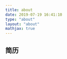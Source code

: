 ```yaml
---
title: about
date: 2019-07-19 16:41:10
type: "about"
layout: "about"
mathjax: true
---
```


## 简历
<!-- ## CV
[中文版](/medias/files/cv-zh.pdf)
[English Version](/medias/files/cv-en.pdf)

## 教育背景
* <b>硕士 华东师范大学 计算机科学与技术</b>
2018/06 - 至今
 *均分：91.5/100*
* <b>本科 华东师范大学 计算机科学与技术</b>
2014/09 - 2018/06
 *排名：1/110*

## 研究方向
主要研究**成分句法分析、依存句法分析、机器翻译**等方向，
对**序列标注、语言模型、实体关系抽取、迁移学习**等方向也感兴趣。

## 实习经历
* <b>字节跳动AI Lab NLP算法工程师</b>
2020/05 - 至今
主要研究机器翻译模型的压缩与加速。
利用参数共享、词向量分解、量化、蒸馏等模型压缩技术，减小模型的体积，最终部署到移动端上。
最终实现模型体积压缩20倍，同时效果基本无损。

## 学术成果
* **A Span-based Linearization for Constituent Trees**
 *Yang Wei, Yuanbin Wu and Man Lan*， **ACL 2020**
提出了一种成分句法树的序列化表示方法。
基于该表示方法，模型的解码复杂度从O(n^3)降低到了O(n log n)，
实际解码速度从30句/秒提高到了150句/秒，
同时效果没有任何损失。

## 获奖情况
### 2020
* <b>国家奖学金（硕士）</b>
研二学年

### 2017
* <b>金牌</b>
ACM-ICPC全国邀请赛（陕西）
* <b>团体一等奖</b>
中国高校计算机大赛-团体程序设计天梯赛
* <b>高校一等奖</b>
中国高校计算机大赛-团体程序设计天梯赛
* <b>特等奖学金</b>
大三学年

### 2016
* <b>银牌</b>
ACM-ICPC亚洲区域赛（青岛）
* <b>铜牌</b>
ACM-CCPC总决赛（宁波）
* <b>铜牌</b>
ACM-CCPC（杭州）
* <b>一等奖学金</b>
大二学年

### 2015
* <b>铜牌</b>
ACM-ICPC亚洲区域赛（上海）
* <b>铜牌</b>
ACM-ICPC上海大都会赛
* <b>国家奖学金</b>
大一学年

## 联系方式
* <b>电子邮箱</b>
godweiyang@gmail.com
792321264@qq.com
* <b>地址</b>
上海市普陀区中山北路3663号理科大楼B906，邮编200062
* <b>微信</b>
godweiyang
* <b>QQ 技术交流群</b>
864832264

![](/medias/contact.jpg) -->